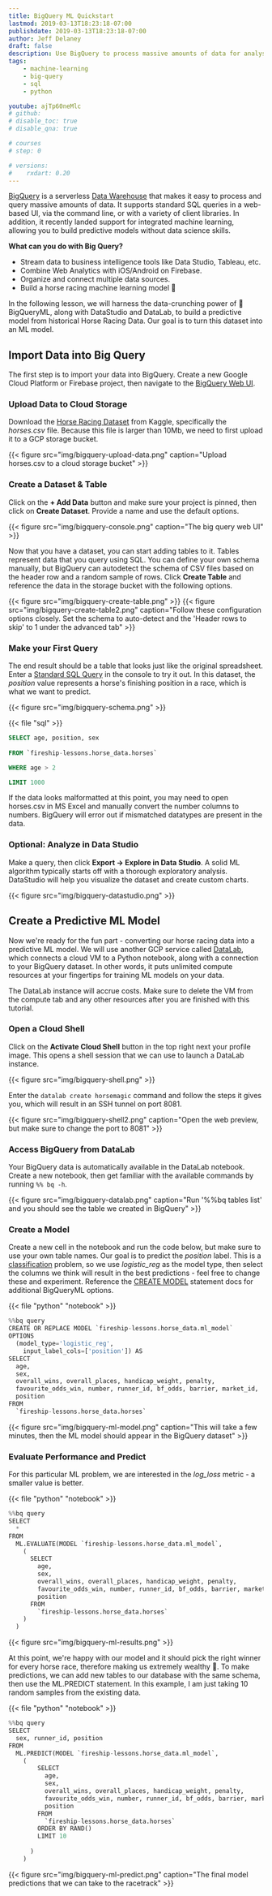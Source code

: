 ```yaml
---
title: BigQuery ML Quickstart
lastmod: 2019-03-13T18:23:18-07:00
publishdate: 2019-03-13T18:23:18-07:00
author: Jeff Delaney
draft: false
description: Use BigQuery to process massive amounts of data for analysis and machine learning. 
tags: 
    - machine-learning
    - big-query
    - sql
    - python

youtube: ajTp60neMlc
# github: 
# disable_toc: true
# disable_qna: true

# courses
# step: 0

# versions:
#    rxdart: 0.20
---
```


[BigQuery](https://cloud.google.com/bigquery/) is a serverless [Data Warehouse](https://en.wikipedia.org/wiki/Data_warehouse) that makes it easy to process and query massive amounts of data. It supports standard SQL queries in a web-based UI, via the command line, or with a variety of client libraries. In addition, it recently landed support for integrated machine learning, allowing you to build predictive models without data science skills.

**What can you do with Big Query?**

- Stream data to business intelligence tools like Data Studio, Tableau, etc. 
- Combine Web Analytics with iOS/Android on Firebase. 
- Organize and connect multiple data sources. 
- Build a horse racing machine learning model 🏇 

In the following lesson, we will harness the data-crunching power of 👾 BigQueryML, along with DataStudio and DataLab, to build a predictive model from historical Horse Racing Data. Our goal is to turn this dataset into an ML model.


## Import Data into Big Query

The first step is to import your data into BigQuery. Create a new Google Cloud Platform or Firebase project, then navigate to the [BigQuery Web UI](https://console.cloud.google.com/bigquery).

### Upload Data to Cloud Storage

Download the [Horse Racing Dataset](https://www.kaggle.com/lukebyrne/horses-for-courses) from Kaggle, specifically the *horses.csv* file. Because this file is larger than 10Mb, we need to first upload it to a GCP storage bucket. 

{{< figure src="img/bigquery-upload-data.png" caption="Upload horses.csv to a cloud storage bucket"  >}}

### Create a Dataset & Table

Click on the **+ Add Data** button and make sure your project is pinned, then click on **Create Dataset**. Provide a name and use the default options. 

{{< figure src="img/bigquery-console.png" caption="The big query web UI"  >}}


Now that you have a dataset, you can start adding tables to it. Tables represent data that you query using SQL. You can define your own schema manually, but BigQuery can autodetect the schema of CSV files based on the header row and a random sample of rows. Click **Create Table** and reference the data in the storage bucket with the following options. 


{{< figure src="img/bigquery-create-table.png" >}}
{{< figure src="img/bigquery-create-table2.png" caption="Follow these configuration options closely. Set the schema to auto-detect and the 'Header rows to skip' to 1 under the advanced tab"  >}}


### Make your First Query

The end result should be a table that looks just like the original spreadsheet. Enter a [Standard SQL Query](https://cloud.google.com/bigquery/docs/reference/standard-sql/query-syntax) in the console to try it out. In this dataset, the *position* value represents a horse's finishing position in a race, which is what we want to predict.


{{< figure src="img/bigquery-schema.png" >}}

{{< file "sql" >}}
```sql
SELECT age, position, sex
  
FROM `fireship-lessons.horse_data.horses` 

WHERE age > 2

LIMIT 1000
```


If the data looks malformatted at this point, you may need to open horses.csv in MS Excel and manually convert the number columns to numbers. BigQuery will error out if mismatched datatypes are present in the data. 



### Optional: Analyze in Data Studio

Make a query, then click **Export -> Explore in Data Studio**. A solid ML algorithm typically starts off with a thorough exploratory analysis. DataStudio will help you visualize the dataset and create custom charts.

{{< figure src="img/bigquery-datastudio.png"  >}}


## Create a Predictive ML Model

Now we're ready for the fun part - converting our horse racing data into a predictive ML model. We will use another GCP service called [DataLab](https://cloud.google.com/datalab/), which connects a cloud VM to a Python notebook, along with a connection to your BigQuery dataset. In other words, it puts unlimited compute resources at your fingertips for training ML models on your data. 


The DataLab instance will accrue costs. Make sure to delete the VM from the compute tab and any other resources after you are finished with this tutorial. 


### Open a Cloud Shell

Click on the **Activate Cloud Shell** button in the top right next your profile image. This opens a shell session that we can use to launch a DataLab instance. 

{{< figure src="img/bigquery-shell.png" >}}

Enter the `datalab create horsemagic` command and follow the steps it gives you, which will result in an SSH tunnel on port 8081. 

{{< figure src="img/bigquery-shell2.png"  caption="Open the web preview, but make sure to change the port to 8081" >}}

### Access BigQuery from DataLab

Your BigQuery data is automatically available in the DataLab notebook. Create a new notebook, then get familiar with the available commands by running `%% bq -h`.


{{< figure src="img/bigquery-datalab.png" caption="Run '%%bq tables list' and you should see the table we created in BigQuery" >}}


### Create a Model

Create a new cell in the notebook and run the code below, but make sure to use your own table names. Our goal is to predict the *position* label. This is a [classification](https://math.stackexchange.com/questions/141381/regression-vs-classification) problem, so we use *logistic_reg* as the model type, then select the columns we think will result in the best predictions - feel free to change these and experiment. Reference the [CREATE MODEL](https://cloud.google.com/bigquery/docs/reference/standard-sql/bigqueryml-syntax-create) statement docs for additional BigQueryML options.  

{{< file "python" "notebook" >}}
```python
%%bq query
CREATE OR REPLACE MODEL `fireship-lessons.horse_data.ml_model`
OPTIONS
  (model_type='logistic_reg',
    input_label_cols=['position']) AS
SELECT
  age,
  sex,
  overall_wins, overall_places, handicap_weight, penalty, 
  favourite_odds_win, number, runner_id, bf_odds, barrier, market_id,
  position
FROM
  `fireship-lessons.horse_data.horses`
```


{{< figure src="img/bigquery-ml-model.png" caption="This will take a few minutes, then the ML model should appear in the BigQuery dataset" >}}

### Evaluate Performance and Predict

For this particular ML problem, we are interested in the *log_loss* metric - a smaller value is better. 

{{< file "python" "notebook" >}}
```python
%%bq query
SELECT
  *
FROM
  ML.EVALUATE(MODEL `fireship-lessons.horse_data.ml_model`,
    (
      SELECT
        age,
        sex,
        overall_wins, overall_places, handicap_weight, penalty, 
        favourite_odds_win, number, runner_id, bf_odds, barrier, market_id,
        position
      FROM
        `fireship-lessons.horse_data.horses`
    )
  )

```



{{< figure src="img/bigquery-ml-results.png" >}}

At this point, we're happy with our model and it should pick the right winner for every horse race, therefore making us extremely wealthy 🤑. To make predictions, we can add new tables to our database with the same schema, then use the ML.PREDICT statement. In this example, I am just taking 10 random samples from the existing data. 



{{< file "python" "notebook" >}}
```python
%%bq query
SELECT
  sex, runner_id, position
FROM
  ML.PREDICT(MODEL `fireship-lessons.horse_data.ml_model`,
    (
        SELECT
          age,
          sex,
          overall_wins, overall_places, handicap_weight, penalty, 
          favourite_odds_win, number, runner_id, bf_odds, barrier, market_id,
          position
        FROM
          `fireship-lessons.horse_data.horses`
        ORDER BY RAND()
        LIMIT 10
      
      )
    )
```

{{< figure src="img/bigquery-ml-predict.png" caption="The final model predictions that we can take to the racetrack" >}}
